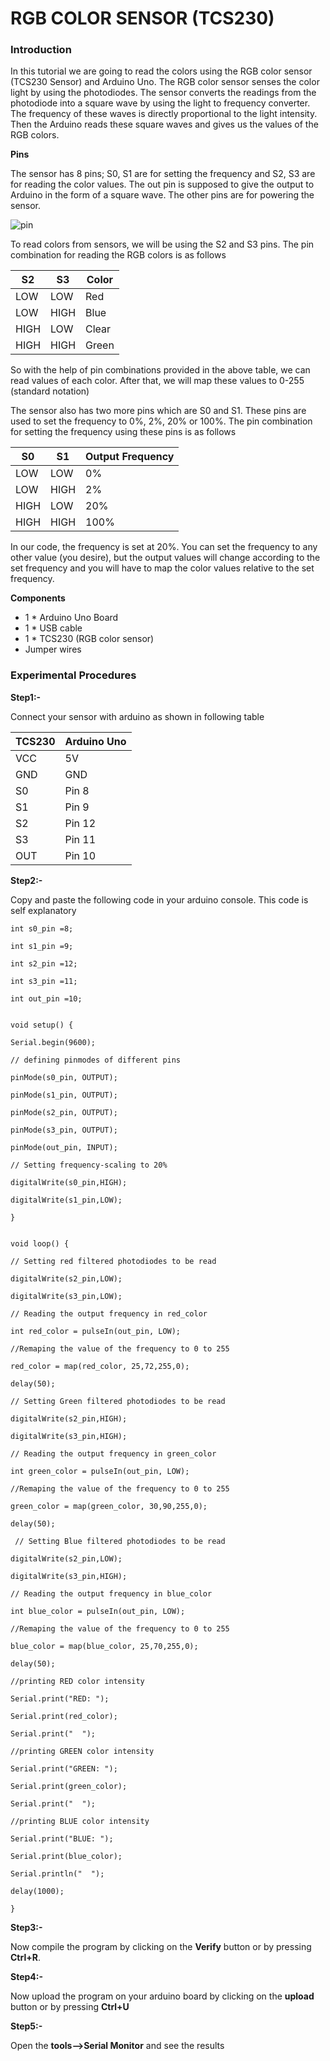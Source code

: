 # RGB COLOR SENSOR (TCS230)

### Introduction

In this tutorial we are going to read the colors using the RGB color sensor (TCS230 Sensor) and Arduino Uno.
The RGB color sensor senses the color light by using the photodiodes.
The sensor converts the readings from the photodiode into a square wave by using the light to frequency converter. The frequency of these
waves is directly proportional to the light intensity. Then the Arduino reads these square waves and gives us the values of the RGB
colors.

**Pins**

The sensor has 8 pins; S0, S1 are for setting the frequency and S2, S3 are for reading the color values. The out pin is supposed to give 
the output to  Arduino in the form of a square wave. The other pins are for powering the sensor.

![pin](/RGB_Sensor/images/tcs3200-tcs230-color-sensor-500x500.jpg)

To read colors from sensors, we will be using the S2 and S3 pins. The pin combination for reading the RGB colors is as follows

S2 |	S3 |	Color
---|-----|-------
LOW |	LOW |	Red
LOW |	HIGH |	Blue
HIGH |	LOW |	Clear
HIGH |	HIGH |	Green

So with the help of pin combinations provided in the above table, we can read values of each color.
After that, we will map these values to 0-255 (standard notation)

The sensor also has two more pins which are S0 and S1. These pins are used to set the frequency to 0%, 2%, 20% or 100%. The pin 
combination for setting the frequency using these pins is as follows

S0 |	S1 |	Output Frequency
---|-----|------------------
LOW |	LOW |	0%
LOW |	HIGH |	2%
HIGH | LOW	| 20%
HIGH |	HIGH |	100%

In our code, the frequency is set at 20%. You can set the frequency to any other value (you desire), but the output values will change
according to the set frequency and you will have to map the color values relative to the set frequency.

**Components**

* 1 * Arduino Uno Board
* 1 * USB cable
* 1 * TCS230 (RGB color sensor)
* Jumper wires 

### Experimental Procedures

**Step1:-**

Connect your sensor with arduino as shown in following table

TCS230 |	Arduino Uno
-------|-------------
VCC |	5V
GND |	GND
S0 |	Pin 8
S1 |	Pin 9
S2 |	Pin 12
S3 |	Pin 11
OUT	| Pin 10

**Step2:-**

Copy and paste the following code in your arduino console. This code is self explanatory

    int s0_pin =8;

    int s1_pin =9;

    int s2_pin =12;

    int s3_pin =11;

    int out_pin =10;


    void setup() {

    Serial.begin(9600);
    
    // defining pinmodes of different pins

    pinMode(s0_pin, OUTPUT);

    pinMode(s1_pin, OUTPUT);

    pinMode(s2_pin, OUTPUT);

    pinMode(s3_pin, OUTPUT);

    pinMode(out_pin, INPUT);
    
    // Setting frequency-scaling to 20%

    digitalWrite(s0_pin,HIGH);

    digitalWrite(s1_pin,LOW);

    }


    void loop() {
    
    // Setting red filtered photodiodes to be read

    digitalWrite(s2_pin,LOW);

    digitalWrite(s3_pin,LOW);
    
    // Reading the output frequency in red_color

    int red_color = pulseIn(out_pin, LOW);
    
    //Remaping the value of the frequency to 0 to 255

    red_color = map(red_color, 25,72,255,0);

    delay(50);
    
    // Setting Green filtered photodiodes to be read

    digitalWrite(s2_pin,HIGH);

    digitalWrite(s3_pin,HIGH);
    
    // Reading the output frequency in green_color

    int green_color = pulseIn(out_pin, LOW);
    
    //Remaping the value of the frequency to 0 to 255

    green_color = map(green_color, 30,90,255,0);

    delay(50);
    
     // Setting Blue filtered photodiodes to be read

    digitalWrite(s2_pin,LOW);

    digitalWrite(s3_pin,HIGH);
    
    // Reading the output frequency in blue_color

    int blue_color = pulseIn(out_pin, LOW);
    
    //Remaping the value of the frequency to 0 to 255

    blue_color = map(blue_color, 25,70,255,0);

    delay(50);
    
    //printing RED color intensity

    Serial.print("RED: ");

    Serial.print(red_color);

    Serial.print("  ");
    
    //printing GREEN color intensity
 
    Serial.print("GREEN: ");

    Serial.print(green_color);

    Serial.print("  ");
    
    //printing BLUE color intensity

    Serial.print("BLUE: ");

    Serial.print(blue_color);

    Serial.println("  ");

    delay(1000);

    }

**Step3:-**

Now compile the program by clicking on the **Verify** button or by pressing **Ctrl+R**.

**Step4:-**

Now upload the program on your arduino board by clicking on the **upload** button or by pressing **Ctrl+U**

**Step5:-**

Open the **tools-->Serial Monitor** and see the results

